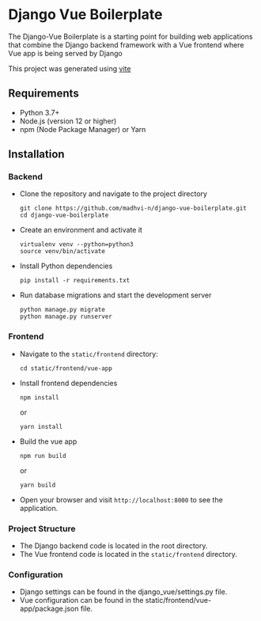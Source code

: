 # Django Vue Boilerplate
The Django-Vue Boilerplate is a starting point for building web applications that combine the Django backend framework with a Vue frontend where Vue app is being served by Django

This project was generated using [vite](https://vitejs.dev/)

## Requirements
- Python 3.7+
- Node.js (version 12 or higher)
- npm (Node Package Manager) or Yarn

## Installation

### Backend
- Clone the repository and navigate to the project directory
  ```
  git clone https://github.com/madhvi-n/django-vue-boilerplate.git
  cd django-vue-boilerplate
  ```

- Create an environment and activate it
  ```
  virtualenv venv --python=python3
  source venv/bin/activate
  ```

- Install Python dependencies
  ```
  pip install -r requirements.txt
  ```

- Run database migrations and start the development server
  ```
  python manage.py migrate
  python manage.py runserver
  ```

### Frontend
- Navigate to the `static/frontend` directory:
  ```
  cd static/frontend/vue-app
  ```

- Install frontend dependencies
  ```
  npm install
  ```
  or
  ```
  yarn install
  ```

- Build the vue app
  ```
  npm run build
  ```
  or
  ```
  yarn build
  ```

- Open your browser and visit `http://localhost:8000` to see the application.

### Project Structure
- The Django backend code is located in the root directory.
- The Vue frontend code is located in the `static/frontend` directory.


### Configuration
- Django settings can be found in the django_vue/settings.py file.
- Vue configuration can be found in the static/frontend/vue-app/package.json file.
